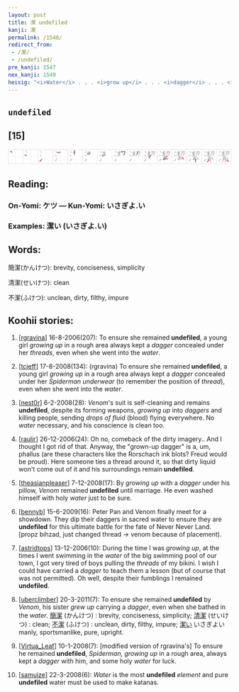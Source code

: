 ```yaml
---
layout: post
title: 潔 undefiled
kanji: 潔
permalink: /1548/
redirect_from:
 - /潔/
 - /undefiled/
pre_kanji: 1547
nex_kanji: 1549
heisig: "<i>Water</i> . . . <i>grow up</i> . . . <i>dagger</i> . . . <i>thread</i>. Do not confuse with <i>upright</i> (Frame 58)."
---
```


## `undefiled`

## [15]

<div class="stroke"><img src="../images/E6BD94.png" /></div>

## Reading:

### On-Yomi: ケツ &mdash; Kun-Yomi: いさぎよ.い

### Examples: 潔い (いさぎよ.い)

## Words:

簡潔(かんけつ): brevity, conciseness, simplicity

清潔(せいけつ): clean

不潔(ふけつ): unclean, dirty, filthy, impure

## Koohii stories:

1) [<a href="http://kanji.koohii.com/profile/rgravina">rgravina</a>] 16-8-2006(207): To ensure she remained<strong> undefiled</strong>, a young girl <em>growing up</em> in a rough area always kept a <em>dagger</em> concealed under her <em>threads</em>, even when she went into the <em>water</em>. 

2) [<a href="http://kanji.koohii.com/profile/tcjeff">tcjeff</a>] 17-8-2008(134): (rgravina) To ensure she remained<strong> undefiled</strong>, a young girl <em>growing up</em> in a rough area always kept a <em>dagger</em> concealed under her <em>Spiderman underwear</em> (to remember the position of <em>thread</em>), even when she went into the <em>water</em>. 

3) [<a href="http://kanji.koohii.com/profile/nest0r">nest0r</a>] 6-2-2008(28): <em>Venom</em>&#039;s suit is self-cleaning and remains<strong> undefiled</strong>, despite its forming weapons, <em>growing up</em> into <em>daggers</em> and killing people, sending <em>drops of fluid</em> (blood) flying everywhere. No <em>water</em> necessary, and his conscience is clean too. 

4) [<a href="http://kanji.koohii.com/profile/raulir">raulir</a>] 26-12-2006(24): Oh no, comeback of the dirty imagery.. And I thought I got rid of that. Anyway, the &quot;grown-up dagger&quot; is a, um, phallus (are these characters like the Rorschach ink blots? Freud would be proud). Here someone ties a thread around it, so that dirty liquid won&#039;t come out of it and his surroundings remain<strong> undefiled</strong>. 

5) [<a href="http://kanji.koohii.com/profile/theasianpleaser">theasianpleaser</a>] 7-12-2008(17): By <em>growing up</em> with a <em>dagger</em> under his pillow, <em>Venom</em> remained<strong> undefiled</strong> until marriage. He even washed himself with holy <em>water</em> just to be sure. 

6) [<a href="http://kanji.koohii.com/profile/bennyb">bennyb</a>] 15-6-2009(16): Peter Pan and Venom finally meet for a showdown. They dip their daggers in sacred water to ensure they are<strong> undefiled</strong> for this ultimate battle for the fate of Never Never Land. [propz bihzad, just changed thread -&gt; venom because of placement). 

7) [<a href="http://kanji.koohii.com/profile/astridtops">astridtops</a>] 13-12-2006(10): During the time I was <em>growing up</em>, at the times I went swimming in the <em>water</em> of the big swimming pool of our town, I got very tired of boys pulling the <em>threads</em> of my bikini. I wish I could have carried a <em>dagger</em> to teach them a lesson (but of course that was not permitted). Oh well, despite their fumblings I remained<strong> undefiled</strong>. 

8) [<a href="http://kanji.koohii.com/profile/uberclimber">uberclimber</a>] 20-3-2011(7): To ensure she remained<strong> undefiled</strong> by <em>Venom</em>, his sister <em>grew up</em> carrying a <em>dagger</em>, even when she bathed in the <em>water</em>.   <a href="http://jisho.org/kanji/details/簡潔">簡潔</a>   (かんけつ) : brevity, conciseness, simplicity;   <a href="http://jisho.org/kanji/details/清潔">清潔</a>   (せいけつ) : clean;   <a href="http://jisho.org/kanji/details/不潔">不潔</a>   (ふけつ) : unclean, dirty, filthy, impure;   <a href="http://jisho.org/kanji/details/潔い">潔い</a>   いさぎよい manly, sportsmanlike, pure, upright. 

9) [<a href="http://kanji.koohii.com/profile/Virtua_Leaf">Virtua_Leaf</a>] 10-1-2008(7): [modified version of rgravina&#039;s] To ensure he remained<strong> undefiled</strong>, <em>Spiderman, growing up</em> in a rough area, always kept a <em>dagger</em> with him, and some holy <em>water</em> for luck. 

10) [<a href="http://kanji.koohii.com/profile/samuize">samuize</a>] 22-3-2008(6): <em>Water</em> is the most <strong>undefiled</strong> <em>element</em> and pure<strong> undefiled</strong> water must be used to make katanas. 

